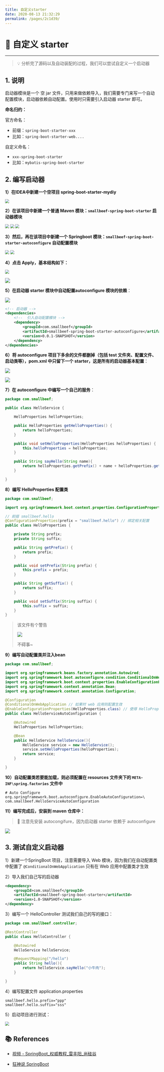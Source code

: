 ```yaml
---
title: 自定义starter
date: 2020-08-13 21:32:29
permalink: /pages/2c1d39/
---
```

# 🎨 自定义 starter

---

> 💡 分析完了源码以及自动装配的过程，我们可以尝试自定义一个启动器

## 1. 说明

启动器模块是一个 空 jar 文件，只用来做依赖导入，我们需要专门来写一个自动配置模块，启动器依赖自动配置。使用时只需要引入启动器 starter 即可。

**命名归约：**

官方命名：

- 前缀：`spring-boot-starter-xxx`
- 比如：`spring-boot-starter-web....`

自定义命名：

- `xxx-spring-boot-starter`
- 比如：`mybatis-spring-boot-starter`

##  2. 编写启动器

**1）在IDEA中新建一个空项目 spring-boot-starter-mydiy**  

<img src="https://cs-wiki.oss-cn-shanghai.aliyuncs.com/img/20200711105910.png" style="zoom:80%;" />

**2）在该项目中新建一个普通 Maven 模块：`smallbeef-spring-boot-starter` 启动器模块**

<img src="https://cs-wiki.oss-cn-shanghai.aliyuncs.com/img/20200711110125.png" style="zoom:80%;" />



<img src="https://cs-wiki.oss-cn-shanghai.aliyuncs.com/img/20200711103454.png" style="zoom:80%;" />

<img src="https://cs-wiki.oss-cn-shanghai.aliyuncs.com/img/20200711103531.png" style="zoom:80%;" />

**3）然后，再在该项目中新建一个 Springboot 模块：`smallbeef-spring-boot-starter-autoconfigure` 自动配置模块**

<img src="https://cs-wiki.oss-cn-shanghai.aliyuncs.com/img/20200711103728.png" style="zoom:80%;" />

<img src="https://cs-wiki.oss-cn-shanghai.aliyuncs.com/img/20200711110442.png" style="zoom:80%;" />

**4）点击 Apply，基本结构如下：**

<img src="https://cs-wiki.oss-cn-shanghai.aliyuncs.com/img/20200711110605.png" style="zoom:80%;" />

![](https://cs-wiki.oss-cn-shanghai.aliyuncs.com/img/20200711110638.png)

**5）在启动器 starter 模块中自动配置autoconfigure 模块的依赖**：

![](https://cs-wiki.oss-cn-shanghai.aliyuncs.com/img/20200711110712.png)

```xml
<!-- 启动器 -->
<dependencies>
    <!--  引入自动配置模块 -->
    <dependency>
        <groupId>com.smallbeef</groupId>
        <artifactId>smallbeef-spring-boot-starter-autoconfigure</artifactId>
        <version>0.0.1-SNAPSHOT</version>
    </dependency>
</dependencies>
```

**6）将 autoconfigure 项目下多余的文件都删掉（包括 test 文件夹、配置文件、启动类等），pom.xml 中只留下一个 starter，这是所有的启动器基本配置**：

![](https://cs-wiki.oss-cn-shanghai.aliyuncs.com/img/20200711104800.png)

![](https://cs-wiki.oss-cn-shanghai.aliyuncs.com/img/20200711104922.png)

**7）在 autoconfigure 中编写一个自己的服务**：

```java
package com.smallbeef;

public class HelloService {

    HelloProperties helloProperties;

    public HelloProperties getHelloProperties() {
        return helloProperties;
    }

    public void setHelloProperties(HelloProperties helloProperties) {
        this.helloProperties = helloProperties;
    }

    public String sayHello(String name){
        return helloProperties.getPrefix() + name + helloProperties.getSuffix();
    }

}
```

**8）编写 HelloProperties 配置类**

```java
package com.smallbeef;

import org.springframework.boot.context.properties.ConfigurationProperties;

// 前缀 smallbeef.hello
@ConfigurationProperties(prefix = "smallbeef.hello") // 绑定相关配置
public class HelloProperties {

    private String prefix;
    private String suffix;

    public String getPrefix() {
        return prefix;
    }

    public void setPrefix(String prefix) {
        this.prefix = prefix;
    }

    public String getSuffix() {
        return suffix;
    }

    public void setSuffix(String suffix) {
        this.suffix = suffix;
    }
}
```

> 该文件有个警告
>
> ![](https://cs-wiki.oss-cn-shanghai.aliyuncs.com/img/20200711114538.png)
>
> 不碍事~

**9）编写自动配置类并注入bean**

```java
package com.smallbeef;

import org.springframework.beans.factory.annotation.Autowired;
import org.springframework.boot.autoconfigure.condition.ConditionalOnWebApplication;
import org.springframework.boot.context.properties.EnableConfigurationProperties;
import org.springframework.context.annotation.Bean;
import org.springframework.context.annotation.Configuration;

@Configuration
@ConditionalOnWebApplication // 如果时 web 应用则配置生效
@EnableConfigurationProperties(HelloProperties.class) // 使得 HelloProperties 生效
public class HelloServiceAutoConfiguration {

    @Autowired
    HelloProperties helloProperties;

    @Bean
    public HelloService helloService(){
        HelloService service = new HelloService();
        service.setHelloProperties(helloProperties);
        return service;
    }

}
```

**10）自动配置类若要能加载，则必须配置在 resources 文件夹下的 `META-INF\spring.factories` 文件中**

```factories
# Auto Configure
org.springframework.boot.autoconfigure.EnableAutoConfiguration=\
com.smallbeef.HelloServiceAutoConfiguration
```

**11）编写完成后，安装到 maven 仓库中：**

> 🚨 注意先安装 autocongifure，因为启动器 starter 依赖于 autoconfigure

<img src="https://cs-wiki.oss-cn-shanghai.aliyuncs.com/img/20200711111606.png"  />

## 3. 测试自定义启动器

1）新建一个SpringBoot 项目，注意需要导入 Web 模块，因为我们在自动配置类中配置了 `@ConditionalOnWebApplication` 只有在 Web 应用中配置类才生效 

2）导入我们自己写的启动器

```xml
<dependency>
    <groupId>com.smallbeef</groupId>
    <artifactId>smallbeef-spring-boot-starter</artifactId>
    <version>1.0-SNAPSHOT</version>
</dependency>
```

3）编写一个 HelloController  测试我们自己的写的接口：

```java
package com.smallbeef.controller;

@RestController
public class HelloController {

    @Autowired
    HelloService helloService;

    @RequestMapping("/hello")
    public String hello(){
        return helloService.sayHello("小牛肉");
    }

}
```

4）编写配置文件 application.properties

```properties
smallbeef.hello.prefix="ppp"
smallbeef.hello.suffix="sss"
```

5）启动项目进行测试：

<img src="https://cs-wiki.oss-cn-shanghai.aliyuncs.com/img/20200711115905.png" style="zoom:80%;" />

## 📚 References

- [视频 - SpringBoot_权威教程_雷丰阳_尚硅谷](https://www.bilibili.com/video/BV1Et411Y7tQ)

- [狂神说 SpringBoot](https://mp.weixin.qq.com/mp/homepage?__biz=Mzg2NTAzMTExNg==&hid=1&sn=3247dca1433a891523d9e4176c90c499)